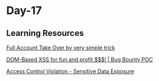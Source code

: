<h1>Day-17</h1>

<h2>Learning Resources</h2>

[Full Account Take Over by very simple trick](https://medium.com/@xerox0x1/full-account-take-over-by-very-simple-trick-b4025a53047c)

[DOM-Based XSS for fun and profit $$$! | Bug Bounty POC](https://medium.com/@haroonhameed_76621/dom-based-xss-for-fun-and-profit-bug-bounty-poc-f4b9554e95d)

[Access Control Violation - Sensitive Data Exposure](https://www.machevalia.blog/blog/access-control-violation-sensitive-data-exposure)
